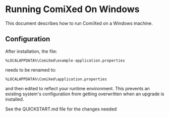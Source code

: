 # Running ComiXed On Windows

This document describes how to run ComiXed on a Windows machine.

## Configuration

After installation, the file:

    %LOCALAPPDATA%\ComiXed\example-application.properties

needs to be renamed to:

    %LOCALAPPDATA%\ComiXed\application.properties

and then edited to reflect your runtime environment. This prevents an
existing system's configuration from getting overwritten when an
upgrade is installed.

See the QUICKSTART.md file for the changes needed

